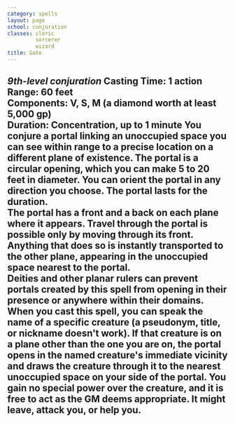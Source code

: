 ```yaml
---
category: spells
layout: page
school: conjuration
classes: cleric
         sorcerer
         wizard
title: Gate 
---
```

_9th-level conjuration_ 
**Casting Time:** 1 action    
**Range:** 60 feet    
**Components:** V, S, M (a diamond worth at least 5,000 gp)    
**Duration:** Concentration, up to 1 minute 
You conjure a portal linking an unoccupied space you can see within range to a precise location on a different plane of existence. The portal is a circular opening, which you can make 5 to 20 feet in diameter. You can orient the portal in any direction you choose. The portal lasts for the duration.    
The portal has a front and a back on each plane where it appears. Travel through the portal is possible only by moving through its front. Anything that does so is instantly transported to the other plane, appearing in the unoccupied space nearest to the portal.    
Deities and other planar rulers can prevent portals created by this spell from opening in their presence or anywhere within their domains.    
When you cast this spell, you can speak the name of a specific creature (a pseudonym, title, or nickname doesn't work). If that creature is on a plane other than the one you are on, the portal opens in the named creature's immediate vicinity and draws the creature through it to the nearest unoccupied space on your side of the portal. You gain no special power over the creature, and it is free to act as the GM deems appropriate. It might leave, attack you, or help you. 
---